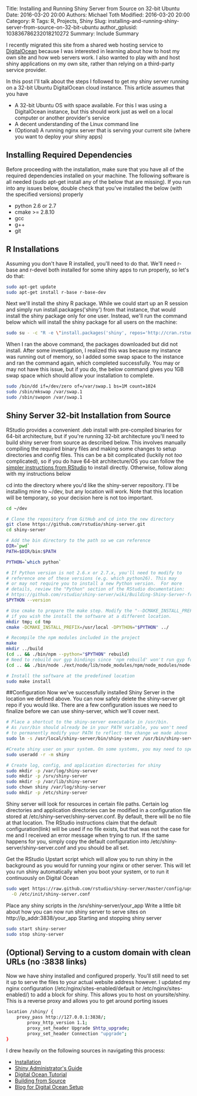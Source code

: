 Title: Installing and Running Shiny Server from Source on 32-bit Ubuntu
Date: 2016-03-20 20:00
Authors: Michael Toth
Modified: 2016-03-20 20:00
Category: R
Tags: R, Projects, Shiny
Slug: installing-and-running-shiny-server-from-source-on-32-bit-ubuntu
author_gplusid: 103836786232018210272
Summary: Include Summary

I recently migrated this site from a shared web hosting service to [DigitalOcean](https://m.do.co/c/e38e89eb35d9) because I was interested in learning about how to host my own site and how web servers work. I also wanted to play with and host shiny applications on my own site, rather than relying on a third-party service provider. 

In this post I'll talk about the steps I followed to get my shiny server running on a 32-bit Ubuntu DigitalOcean cloud instance. This article assumes that you have

* A 32-bit Ubuntu OS with space available. For this I was using a DigitalOcean instance, but this should work just as well on a local computer or another provider's service
* A decent understanding of the Linux command line
* (Optional) A running nginx server that is serving your current site (where you want to deploy your shiny apps)  



## Installing Required Dependencies
Before proceeding with the installation, make sure that you have all of the required dependencies installed on your machine. The following software is all needed (sudo apt-get install any of the below that are missing). If you run into any issues below, double check that you've installed the below (with the specified versions) properly

* python 2.6 or 2.7
* cmake >= 2.8.10
* gcc
* g++
* git  



## R Installations
Assuming you don't have R installed, you'll need to do that. We'll need r-base and r-devel both installed for some shiny apps to run properly, so let's do that:

```bash
sudo apt-get update
sudo apt-get install r-base r-base-dev
```

Next we'll install the shiny R package.  While we could start up an R session and simply run install.packages('shiny') from that instance, that would install the shiny package only for one user. Instead, we'll run the command below which will install the shiny package for all users on the machine:

```bash
sudo su - -c "R -e \"install.packages('shiny', repos='http://cran.rstudio.com/')\""
```

When I ran the above command, the packages downloaded but did not install. After some investigation, I realized this was because my instance was running out of memory, so I added some swap space to the instance and ran the command again, which completed successfully. You may or may not have this issue, but if you do, the below command gives you 1GB swap space which should allow your installation to complete.

```bash
sudo /bin/dd if=/dev/zero of=/var/swap.1 bs=1M count=1024
sudo /sbin/mkswap /var/swap.1
sudo /sbin/swapon /var/swap.1
```  


## Shiny Server 32-bit Installation from Source
RStudio provides a convenient .deb install with pre-compiled binaries for 64-bit architecture, but if you're running 32-bit architecture you'll need to build shiny server from source as described below. This involves manually compiling the required binary files and making some changes to setup directories and config files. This can be a bit complicated (luckily not *too* complicated), so if you do have 64-bit architecture/OS you can follow the [simpler instructions from RStudio](https://www.rstudio.com/products/shiny/download-server/) to install directly. Otherwise, follow along with my instructions below

cd into the directory where you'd like the shiny-server repository. I'll be installing mine to ~/dev, but any location will work. Note that this location will be temporary, so your decision here is not too important.  

```bash
cd ~/dev

# Clone the repository from GitHub and cd into the new directory
git clone https://github.com/rstudio/shiny-server.git
cd shiny-server

# Add the bin directory to the path so we can reference
DIR=`pwd`
PATH=$DIR/bin:$PATH

PYTHON=`which python`

# If Python version is not 2.6.x or 2.7.x, you'll need to modify to 
# reference one of these versions (e.g. which python26). This may
# or may not require you to install a new Python version.  For more
# details, review the "Python" section of the RStudio documentation: 
# https://github.com/rstudio/shiny-server/wiki/Building-Shiny-Server-from-Source
$PYTHON --version

# Use cmake to prepare the make step. Modify the "--DCMAKE_INSTALL_PREFIX"
# if you wish the install the software at a different location.
mkdir tmp; cd tmp
cmake -DCMAKE_INSTALL_PREFIX=/usr/local -DPYTHON="$PYTHON" ../

# Recompile the npm modules included in the project
make
mkdir ../build
(cd .. && ./bin/npm --python="$PYTHON" rebuild)
# Need to rebuild our gyp bindings since 'npm rebuild' won't run gyp for us.
(cd .. && ./bin/node ./ext/node/lib/node_modules/npm/node_modules/node-gyp/bin/node-gyp.js --python="$PYTHON" rebuild)

# Install the software at the predefined location
sudo make install
```  


##Configuration
Now we've successfully installed Shiny Server in the location we defined above. You can now safely delete the shiny-server git repo if you would like. There are a few configuration issues we need to finalize before we can use shiny-server, which we'll cover next.

```bash
# Place a shortcut to the shiny-server executable in /usr/bin. 
# As /usr/bin should already be in your PATH variable, you won't need
# to permanently modify your PATH to reflect the change we made above
sudo ln -s /usr/local/shiny-server/bin/shiny-server /usr/bin/shiny-server

#Create shiny user on your system. On some systems, you may need to specify the full path to 'useradd'
sudo useradd -r -m shiny

# Create log, config, and application directories for shiny
sudo mkdir -p /var/log/shiny-server
sudo mkdir -p /srv/shiny-server
sudo mkdir -p /var/lib/shiny-server
sudo chown shiny /var/log/shiny-server
sudo mkdir -p /etc/shiny-server
```

Shiny server will look for resources in certain file paths. Certain log directories and application directories can be modified in a configuration file stored at /etc/shiny-server/shiny-server.conf. By default, there will be no file at that location. The RStudio instructions claim that the default configuration(link) will be used if no file exists, but that was not the case for me and I received an error message when trying to run. If the same happens for you, simply copy the default configuration into /etc/shiny-server/shiny-server.conf and you should be all set.

Get the RStudio Upstart script which will allow you to run shiny in the background as you would for running your nginx or other server. This will let you run shiny automatically when you boot your system, or to run it continuously on Digital Ocean

```bash
sudo wget https://raw.github.com/rstudio/shiny-server/master/config/upstart/shiny-server.conf\
  -O /etc/init/shiny-server.conf
```

Place any shiny scripts in the /srv/shiny-server/your_app
Write a little bit about how you can now run shiny server to serve sites on http://ip_addr:3838/your_app
Starting and stopping shiny server
```bash
sudo start shiny-server
sudo stop shiny-server
```  

## (Optional) Serving to a custom domain with clean URLs (no :3838 links)
Now we have shiny installed and configured properly. You'll still need to set it up to serve the files to your actual website address however. I updated my nginx configuration (/etc/nginx/sites-enabled/default or /etc/nginx/sites-enabled/<yoursite>) to add a block for shiny. This allows you to host on yoursite/shiny. This is a reverse proxy and allows you to get around porting issues  

```bash
location /shiny/ {
	proxy_pass http://127.0.0.1:3838/;
        proxy_http_version 1.1;
        proxy_set_header Upgrade $http_upgrade;
        proxy_set_header Connection "upgrade";
}
```

I drew heavily on the following sources in navigating this process:  

* [Installation](https://www.rstudio.com/products/shiny/download-server/)  
* [Shiny Administrator's Guide](http://docs.rstudio.com/shiny-server/)  
* [Digital Ocean Tutorial](https://www.digitalocean.com/community/tutorials/how-to-set-up-shiny-server-on-ubuntu-14-04)  
* [Building from Source](https://github.com/rstudio/shiny-server/wiki/Building-Shiny-Server-from-Source)  
* [Blog for Digital Ocean Setup](http://deanattali.com/2015/05/09/setup-rstudio-shiny-server-digital-ocean/)  
